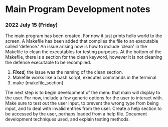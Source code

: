 # Main Program Development notes
### 2022 July 15 (Friday)
The main program has been created. For now it just prints hello world to the screen. A Makefile has been added that compiles the file to an executable called 'defense.'
An issue arising now is how to include 'clean' in the Makefile to clean the executables for testing purposes. At the bottom of the Makefile, there is a section for the
clean keyword, however it is not cleaning the defense executable to be recompiled.
  1. ***Fixed,*** the issue was the naming of the clean section.
  2. Makefile works like a bash script, executes commands in the terminal
  3. make {makefile_section}
  
The next step is to begin development of the menu that main will display to the user. For now, include a few generic options for the user to interact with.
Make sure to test out the user input, to prevent the wrong type from being input, and to deal with invalid entries from the user. Create a help section to
be accessed by the user, perhaps loaded from a help file. Document development techniques used, and explain testing methods.

